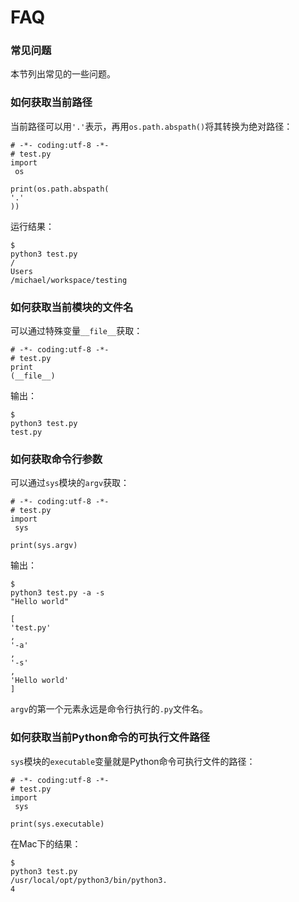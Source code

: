 # FAQ

### 常见问题

本节列出常见的一些问题。

### 如何获取当前路径

当前路径可以用`'.'`表示，再用`os.path.abspath()`将其转换为绝对路径：

```
# -*- coding:utf-8 -*-
# test.py
import
 os

print(os.path.abspath(
'.'
))

```

运行结果：

```
$ 
python3 test.py 
/
Users
/michael/workspace/testing

```

### 如何获取当前模块的文件名

可以通过特殊变量`__file__`获取：

```
# -*- coding:utf-8 -*-
# test.py
print
(__file__)

```

输出：

```
$ 
python3 test.py
test.py

```

### 如何获取命令行参数

可以通过`sys`模块的`argv`获取：

```
# -*- coding:utf-8 -*-
# test.py
import
 sys

print(sys.argv)

```

输出：

```
$ 
python3 test.py -a -s 
"Hello world"

[
'test.py'
, 
'-a'
, 
'-s'
, 
'Hello world'
]

```

`argv`的第一个元素永远是命令行执行的`.py`文件名。

### 如何获取当前Python命令的可执行文件路径

`sys`模块的`executable`变量就是Python命令可执行文件的路径：

```
# -*- coding:utf-8 -*-
# test.py
import
 sys

print(sys.executable)

```

在Mac下的结果：

```
$ 
python3 test.py 
/usr/local/opt/python3/bin/python3.
4
```



